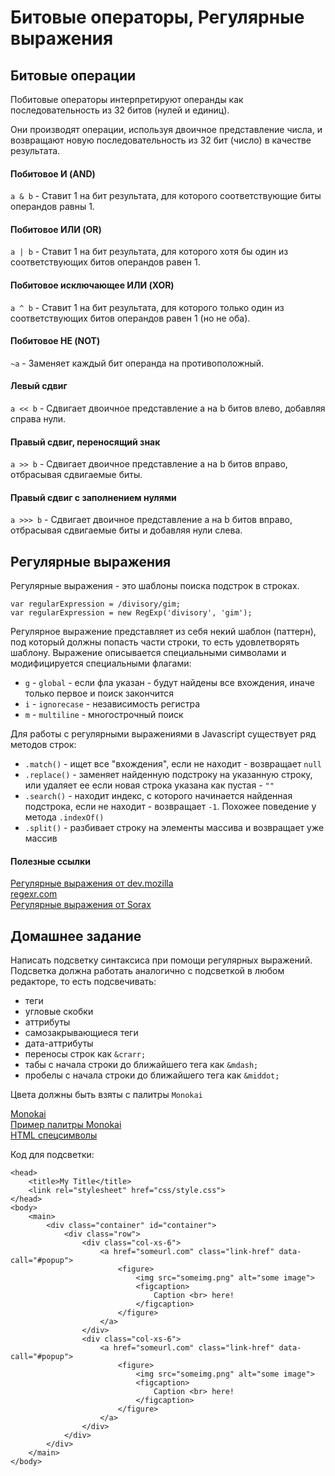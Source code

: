 # Битовые операторы, Регулярные выражения

## Битовые операции

Побитовые операторы интерпретируют операнды как последовательность из 32 битов (нулей и единиц).

Они производят операции, используя двоичное представление числа, и возвращают новую последовательность из 32 бит (число) в качестве результата.

#### Побитовое И (AND)
`a & b` - Ставит 1 на бит результата, для которого соответствующие биты операндов равны 1.

#### Побитовое ИЛИ (OR)
`a | b` - Ставит 1 на бит результата, для которого хотя бы один из соответствующих битов операндов равен 1.

#### Побитовое исключающее ИЛИ (XOR)
`a ^ b` - Ставит 1 на бит результата, для которого только один из соответствующих битов операндов равен 1 (но не оба).

#### Побитовое НЕ (NOT)
`~a` - Заменяет каждый бит операнда на противоположный.

#### Левый сдвиг
`a << b` - Сдвигает двоичное представление a на b битов влево, добавляя справа нули.

#### Правый сдвиг, переносящий знак
`a >> b` - Сдвигает двоичное представление a на b битов вправо, отбрасывая сдвигаемые биты.

#### Правый сдвиг с заполнением нулями
`a >>> b` - Сдвигает двоичное представление a на b битов вправо, отбрасывая сдвигаемые биты и добавляя нули слева.


## Регулярные выражения

Регулярные выражения - это шаблоны поиска подстрок в строках.

```
var regularExpression = /divisory/gim;
var regularExpression = new RegExp('divisory', 'gim');
```
Регулярное выражение представляет из себя некий шаблон (паттерн), под который должны попасть части строки, то есть удовлетворять шаблону. Выражение описывается специальными символами и модифицируется специальными флагами:

- `g` - `global` - если фла указан - будут найдены все вхождения, иначе только первое и поиск закончится
- `i` - `ignorecase` - независимость регистра
- `m` - `multiline` - многострочный поиск

Для работы с регулярными выражениями в Javascript существует ряд методов строк:
- `.match()` - ищет все "вхождения", если не находит - возвращает `null`
- `.replace()` - заменяет найденную подстроку на указанную строку, или удаляет ее если новая строка указана как пустая - `""`
- `.search()` - находит индекс, с которого начинается найденная подстрока, если не находит - возвращает `-1`. Похожее поведение у метода `.indexOf()`
- `.split()` - разбивает строку на элементы массива и возвращает уже массив

#### Полезные ссылки
[Регулярные выражения от dev.mozilla](https://developer.mozilla.org/ru/docs/Web/JavaScript/Guide/Regular_Expressions) <br>
[regexr.com](https://regexr.com/) <br>
[Регулярные выражения от Sorax](https://www.youtube.com/watch?v=9hLkbhRs7jM)

## Домашнее задание

Написать подсветку синтаксиса при помощи регулярных выражений.
Подсветка должна работать аналогично с подсветкой в любом редакторе, то есть подсвечивать:
- теги
- угловые скобки
- аттрибуты
- самозакрывающиеся теги
- дата-аттрибуты
- переносы строк как `&crarr;`
- табы с начала строки до ближайшего тега как `&mdash;`
- пробелы с начала строки до ближайшего тега как `&middot;`

Цвета должны быть взяты с палитры `Monokai`

[Monokai](https://studiostyl.es/schemes/monokai) <br>
[Пример палитры Monokai](https://hexchat.github.io/img/themes/Monokai.png) <br>
[HTML спецсимволы](https://htmlweb.ru/html/symbols.php)

Код для подсветки:
```
<head>
	<title>My Title</title>
	<link rel="stylesheet" href="css/style.css">
</head>
<body>
	<main>
		<div class="container" id="container">
			<div class="row">
				<div class="col-xs-6">
					<a href="someurl.com" class="link-href" data-call="#popup">
						<figure>
							<img src="someimg.png" alt="some image">
							<figcaption>
								Caption <br> here!
							</figcaption>
						</figure>
					</a>
				</div>
				<div class="col-xs-6">
					<a href="someurl.com" class="link-href" data-call="#popup">
						<figure>
							<img src="someimg.png" alt="some image">
							<figcaption>
								Caption <br> here!
							</figcaption>
						</figure>
					</a>
				</div>
			</div>
		</div>
	</main>
</body>
```